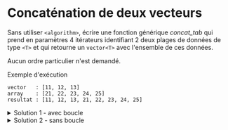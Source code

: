 # Concaténation de deux vecteurs

Sans utiliser `<algorithm>`, écrire une fonction générique *concat_tab* qui prend en paramètres 4 itérateurs identifiant 2 deux plages de données de type `<T>` et qui retourne un `vector<T>` avec l'ensemble de ces données.

Aucun ordre particulier n'est demandé.

Exemple d'exécution

~~~
vector   : [11, 12, 13]
array    : [21, 22, 23, 24, 25]
resultat : [11, 12, 13, 21, 22, 23, 24, 25]
~~~

<details>
<summary>Solution 1 - avec boucle</summary>

~~~cpp
#include <iostream>
#include <array>
#include <vector>
#include <span>

using namespace std;

template <typename T>
ostream& operator<< (ostream& os, span<T> s) {
   os << "[";
   for (size_t i=0; i<s.size(); ++i) {
      if (i) os << ", ";
      os << s[i];
   }
   return os << "]";
}

template<typename T, typename Iterator1, typename Iterator2>
vector<T> concat_tab(Iterator1 first1, Iterator1 last1,
                     Iterator2 first2, Iterator2 last2) {

   vector<T> v( distance(first1, last1) +
                distance(first2, last2)  );

   typename vector<T>::iterator it = v.begin();

   while(first1 != last1)
      *it++ = *first1++;

   while(first2 != last2)
      *it++ = *first2++;

   return v;
}

int main() {
   
   vector v {11, 12, 13};
   array  a {21, 22, 23, 24, 25};

   cout << "vector   : " << span<int>(v) << endl;
   cout << "array    : " << span<int>(a) << endl;

   vector r = concat_tab<int>(v.begin(), v.end(),
                              a.begin(), a.end());

   cout << "resultat : " << span<int>(r) << endl;
}
~~~

</details>

<details>
<summary>Solution 2 - sans boucle</summary>

~~~cpp
#include <iostream>
#include <array>
#include <vector>
#include <span>

using namespace std;

template <typename T>
ostream& operator<< (ostream& os, span<T> s) {
   os << "[";
   for (size_t i=0; i<s.size(); ++i) {
      if (i) os << ", ";
      os << s[i];
   }
   return os << "]";
}

template<typename T, typename Iterator1, typename Iterator2>
vector<T> concat_tab(Iterator1 first1, Iterator1 last1,
                     Iterator2 first2, Iterator2 last2) {
   vector<T> v;
   v.reserve(distance(first1, last1) +
             distance(first2, last2));
   v.insert(v.end(), first1, last1);
   v.insert(v.end(), first2, last2);
   return v;
}

int main() {

   vector v {11, 12, 13};
   array  a {21, 22, 23, 24, 25};

   cout << "vector   : " << span<int>(v) << endl;
   cout << "array    : " << span<int>(a) << endl;

   vector r = concat_tab<int>(v.begin(), v.end(),
                              a.begin(), a.end());

   cout << "resultat : " << span<int>(r) << endl;
}
~~~

</details>
